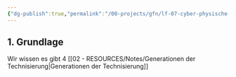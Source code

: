 ```yaml
---
{"dg-publish":true,"permalink":"/00-projects/gfn/lf-07-cyber-physische-systeme-ergaenzen/","tags":["LF07","GFN","inProgress"],"noteIcon":"","updated":"2024-07-01T09:24:26.530+02:00"}
---
```


## 1. Grundlage

Wir wissen es gibt 4 [[02 - RESOURCES/Notes/Generationen der Technisierung\|Generationen der Technisierung]]